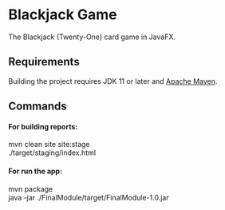 # Blackjack Game

The Blackjack (Twenty-One) card game in JavaFX.

## Requirements

Building the project requires JDK 11 or later and [Apache Maven](https://maven.apache.org/).

## Commands

#### For building reports:

mvn clean site site:stage  
./target/staging/index.html

#### For run the app:

mvn package  
java -jar ./FinalModule/target/FinalModule-1.0.jar
